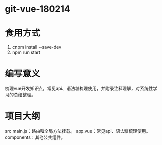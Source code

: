 # git-vue-180214
# 食用方式
1. cnpm install --save-dev
2. npm run start

# 编写意义
梳理vue开发知识点，常见api、语法糖梳理使用，并附录注释理解，对系统性学习的总结整理。

# 项目大纲
src
  main.js：路由和全局方法挂载。
  app.vue：常见api、语法糖梳理使用。
  components：其他公共组件。

